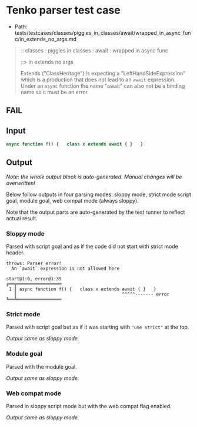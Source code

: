 # Tenko parser test case

- Path: tests/testcases/classes/piggies_in_classes/await/wrapped_in_async_func/in_extends_no_args.md

> :: classes : piggies in classes : await : wrapped in async func
>
> ::> in extends no args
>
> Extends ("ClassHeritage") is expecting a "LeftHandSideExpression" which is a production that does not lead to an `await` expression. Under an `async` function the name "await" can also not be a binding name so it must be an error.

## FAIL

## Input

`````js
async function f() {   class x extends await { }   }
`````

## Output

_Note: the whole output block is auto-generated. Manual changes will be overwritten!_

Below follow outputs in four parsing modes: sloppy mode, strict mode script goal, module goal, web compat mode (always sloppy).

Note that the output parts are auto-generated by the test runner to reflect actual result.

### Sloppy mode

Parsed with script goal and as if the code did not start with strict mode header.

`````
throws: Parser error!
  An `await` expression is not allowed here

start@1:0, error@1:39
╔══╦═════════════════
 1 ║ async function f() {   class x extends await { }   }
   ║                                        ^^^^^------- error
╚══╩═════════════════

`````

### Strict mode

Parsed with script goal but as if it was starting with `"use strict"` at the top.

_Output same as sloppy mode._

### Module goal

Parsed with the module goal.

_Output same as sloppy mode._

### Web compat mode

Parsed in sloppy script mode but with the web compat flag enabled.

_Output same as sloppy mode._
